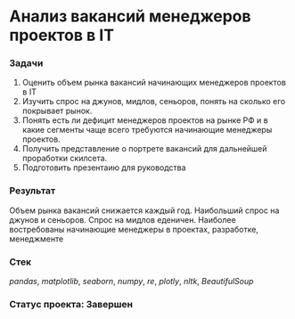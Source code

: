 # Анализ вакансий менеджеров проектов в IT


### Задачи

1. Оценить объем рынка вакансий начинающих менеджеров проектов в IT
2. Изучить спрос на джунов, мидлов, сеньоров, понять на сколько его покрывает рынок.
3. Понять есть ли дефицит менеджеров проектов на рынке РФ и в какие сегменты чаще всего требуются начинающие менеджеры проектов.
4. Получить представление о портрете вакансий для дальнейшей проработки скилсета.
5. Подготовить презентаию для руководства 

### Результат

Объем рынка вакансий снижается каждый год.
Наибольший спрос на джунов и сеньоров. Спрос на мидлов еденичен.
Наиболее востребованы начинающие менеджеры в проектах, разработке, менеджменте

### Стек

*pandas*, *matplotlib*, *seaborn*, *numpy*, *re*, *plotly*, *nltk*, *BeautifulSoup*

### Статус проекта: Завершен